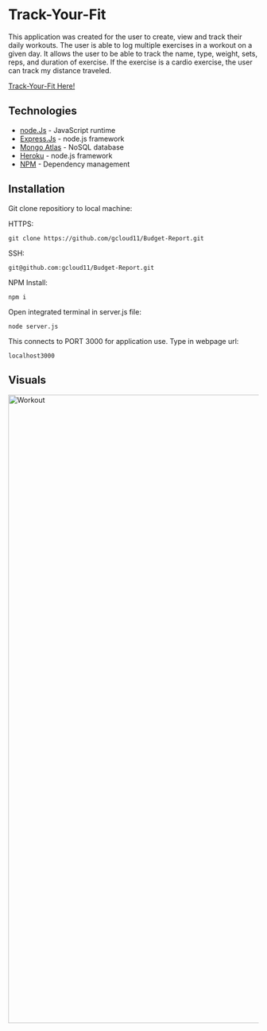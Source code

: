 # Track-Your-Fit



This application was created for the user to create, view and track their daily workouts. The user is able to log multiple exercises in a workout on a given day. It allows the user to be able to track the name, type, weight, sets, reps, and duration of exercise. If the exercise is a cardio exercise, the user can track my distance traveled.

[Track-Your-Fit Here!](https://tranquil-mesa-00271.herokuapp.com/?id=5f9b1c5089a5352e6e2f897d)


## Technologies 

* [node.Js](https://nodejs.org/en/) - JavaScript runtime
* [Express.Js](https://expressjs.com/) - node.js framework
* [Mongo Atlas](https://www.mongodb.com/cloud) - NoSQL database
* [Heroku](https://devcenter.heroku.com/) - node.js framework
* [NPM](https://expressjs.com/) - Dependency management


## Installation 

Git clone repositiory to local machine:

HTTPS:
```
git clone https://github.com/gcloud11/Budget-Report.git
```
SSH:
```
git@github.com:gcloud11/Budget-Report.git
```
NPM Install:
```
npm i
```
Open integrated terminal in server.js file:
```
node server.js
```
This connects to PORT 3000 for application use. Type in webpage url:
```
localhost3000
```

## Visuals
<img width="1263" alt="Workout" src="https://user-images.githubusercontent.com/67169488/97790238-ebcb2180-1b94-11eb-832b-cdbdefd0a364.png">
